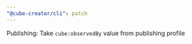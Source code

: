 ```yaml
---
"@cube-creator/cli": patch
---
```


Publishing: Take `cube:observedBy` value from publishing profile
